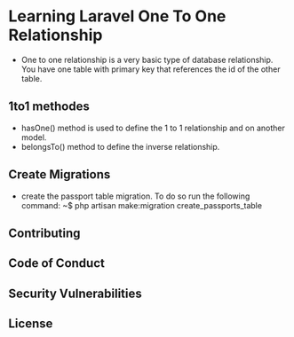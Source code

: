 # Learning Laravel One To One Relationship
* One to one relationship is a very basic type of database relationship. You have one table with primary key that references the id of the other table.

## 1to1 methodes  
* hasOne() method is used to define the 1 to 1 relationship and on another model.
* belongsTo() method to define the inverse relationship.

## Create Migrations
*  create the passport table migration. To do so run the following command:
  ~$ php artisan make:migration create_passports_table


## Contributing

## Code of Conduct


## Security Vulnerabilities


## License
